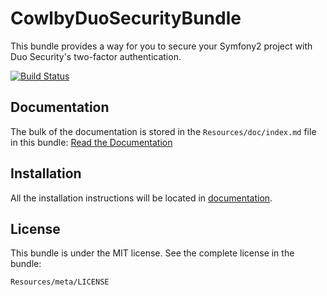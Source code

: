 CowlbyDuoSecurityBundle
=======================

This bundle provides a way for you to secure your Symfony2 project with Duo
Security's two-factor authentication.

[![Build Status][1]][2]

Documentation
-------------

The bulk of the documentation is stored in the `Resources/doc/index.md` file in
this bundle: [Read the Documentation][3]

Installation
------------

All the installation instructions will be located in [documentation][3].

License
-------

This bundle is under the MIT license. See the complete license in the bundle:

    Resources/meta/LICENSE


[1]: https://travis-ci.org/cowlby/CowlbyDuoSecurityBundle.png "Build Status"
[2]: https://travis-ci.org/cowlby/CowlbyDuoSecurityBundle "Travis CI"
[3]: https://github.com/cowlby/CowlbyDuoSecurityBundle/blob/master/Resources/doc/index.md "Documentation"
